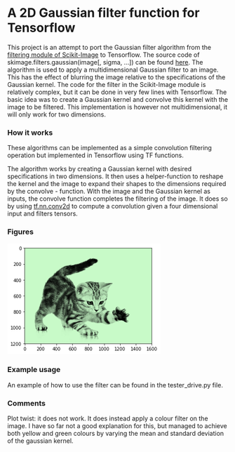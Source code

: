# A 2D Gaussian filter function for Tensorflow

This project is an attempt to port the Gaussian filter algorithm from the [filtering module of Scikit-Image](https://scikit-image.org/docs/stable/api/skimage.filters.html) to Tensorflow. The source code of skimage.filters.gaussian(image[, sigma, …]) can be found [here](https://github.com/scikit-image/scikit-image/blob/v0.16.1/skimage/filters/_gaussian.py#L12). The algorithm is used to apply a multidimensional Gaussian filter to an image. This has the effect of blurring the image relative to the specifications of the Gaussian kernel. The code for the filter in the Scikit-Image module is relatively complex, but it can be done in very few lines with Tensorflow. The basic idea was to create a Gaussian kernel and convolve this kernel with the image to be filtered. This implementation is however not multidimensional, it will only work for two dimensions. 

### How it works
These algorithms can be implemented as a simple convolution filtering operation but implemented in
Tensorflow using TF functions.

The algorithm works by creating a Gaussian kernel with desired specifications in two dimensions. It then uses a helper-function to reshape the kernel and the image to expand their shapes to the dimensions required by the convolve - function. With the image and the Gaussian kernel as inputs, the convolve function completes the filtering of the image. It does so by using [tf.nn.conv2d](https://www.tensorflow.org/api_docs/python/tf/nn/conv2d) to compute a convolution given a four dimensional input and filters tensors. 


### Figures
![Alt Text](resources/green_kitten.png)


### Example usage

An example of how to use the filter can be found in the tester_drive.py file. 

### Comments
Plot twist: it does not work. It does instead apply a colour filter on the image. I have so far not a good explanation for this, but managed to achieve both yellow and green colours by varying the mean and standard deviation of the gaussian kernel. 